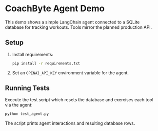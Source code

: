 # CoachByte Agent Demo

This demo shows a simple LangChain agent connected to a SQLite database for tracking workouts. Tools mirror the planned production API.

## Setup
1. Install requirements:
   ```bash
   pip install -r requirements.txt
   ```
2. Set an `OPENAI_API_KEY` environment variable for the agent.

## Running Tests
Execute the test script which resets the database and exercises each tool via the agent:
```bash
python test_agent.py
```
The script prints agent interactions and resulting database rows.
